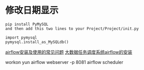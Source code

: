 # 修改日期显示
```
pip install PyMySQL
and then add this two lines to your Project/Project/init.py

import pymysql
pymysql.install_as_MySQLdb()
```
[airflow安装及使用的常见问题](https://www.jianshu.com/p/59948794fb4d)
[大数据任务调度系统airflow的安装](https://blog.csdn.net/Crazy__Hope/article/details/83410340)

workon yun
airflow webserver -p 8081
airflow scheduler
